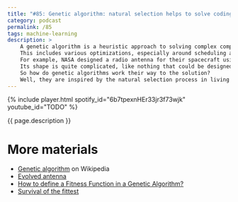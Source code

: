 ```yaml
---
title: "#85: Genetic algorithm: natural selection helps to solve coding problems"
category: podcast
permalink: /85
tags: machine-learning
description: >
    A genetic algorithm is a heuristic approach to solving complex computational problems.
    This includes various optimizations, especially around scheduling and design.
    For example, NASA designed a radio antenna for their spacecraft using a genetic algorithm.
    Its shape is quite complicated, like nothing that could be designed by hand.
    So how do genetic algorithms work their way to the solution?
    Well, they are inspired by the natural selection process in living creatures (!)
---
```


{% include player.html spotify_id="6b7tpexnHEr33jr3f73wjk" youtube_id="TODO" %}

{{ page.description }}

<!--
Let's take a concrete problem.
You must schedule classes for teachers, students and buildings.
There are multiple constraints, for example:

* some classes can't overlap
* teachers can't have two classes at the same time
* empty gaps for both students and teachers should be rare
* campus building should be uniformly occupied

...and so on, and so on.
In general, this is a very hard problem.
Now here's what a genetic algorithm does.
It first creates thousands of random schedules with no hints and not taking any constraints into account.
A schedule can be encoded as a long binary sequence.
We'll call a single random schedule an _individual_ or _organism_.
And that binary sequence will be its _genotype_.
As you can see, we are inspired by biology.

So what do we do next?
Well, some random schedules are garbage, completely unfit.
Others meet certain constraints but are rather poor.
For example, there are long gaps for teachers or most of the classes take place in the afternoon.
We must somehow objectively decide how good or bad is each individual.
This is called a _fitness function_.
Being able to quantify how good is each individual is essential.

At this point, we can sort individuals and keep only, let's say, 10% of the fittest.
How to fill the 90% gap?
We do just what nature does: reproduction!
We take two random individuals that we kept.
Then, during the process of recombination, we pick half of the genes from one parent and another half from another parent.
By sheer coincidence, the child that we just produced may or may not be better than its parents combined.
To avoid getting stuck in a local minimum, some algorithms penalise _crossover_ between too similar individuals.
This prevents generating a lot of similar individuals and promotes diversity in the population.

Another process observed in nature is _mutation_.
Basically, we randomly flip a few genes.
Once again, hoping that such a random process will improve certain individuals.
This is how the second generation is produced.
Chances are that individuals in this generation are better than their predecessors.
We repeat this process until we find an optimal, or good enough solution.

As you can see, there isn't much science behind genetic algorithms.
We basically mimic what nature is doing.
But, surprisingly, it gives very good results in practice.
Especially on modern computers that can generate very large populations.
Also, the evaluation of a fitness function for each individual takes a significant amount of time.

Although some scientists are sceptical, genetic algorithms work really well for certain classes of problems.
Moreover, they are relatively easy and fun to implement.
So even if you don't plan to use them in real life, consider implementing a genetic algorithm only for fun.

That's it, thanks for listening, bye!
-->

# More materials

* [Genetic algorithm](https://en.wikipedia.org/wiki/Genetic_algorithm) on Wikipedia
* [Evolved antenna](https://en.wikipedia.org/wiki/Evolved_antenna)
* [How to define a Fitness Function in a Genetic Algorithm?](https://towardsdatascience.com/how-to-define-a-fitness-function-in-a-genetic-algorithm-be572b9ea3b4)
* [Survival of the fittest](https://en.wikipedia.org/wiki/Survival_of_the_fittest)

